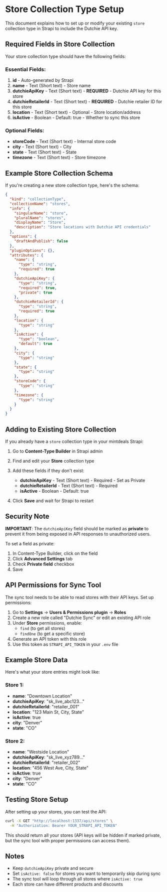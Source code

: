# Store Collection Type Setup

This document explains how to set up or modify your existing `store` collection type in Strapi to include the Dutchie API key.

## Required Fields in Store Collection

Your store collection type should have the following fields:

### Essential Fields:
1. **id** - Auto-generated by Strapi
2. **name** - Text (Short text) - Store name
3. **dutchieApiKey** - Text (Short text) - **REQUIRED** - Dutchie API key for this store
4. **dutchieRetailerId** - Text (Short text) - **REQUIRED** - Dutchie retailer ID for this store
5. **location** - Text (Short text) - Optional - Store location/address
6. **isActive** - Boolean - Default: true - Whether to sync this store

### Optional Fields:
- **storeCode** - Text (Short text) - Internal store code
- **city** - Text (Short text) - City
- **state** - Text (Short text) - State
- **timezone** - Text (Short text) - Store timezone

## Example Store Collection Schema

If you're creating a new store collection type, here's the schema:

```json
{
  "kind": "collectionType",
  "collectionName": "stores",
  "info": {
    "singularName": "store",
    "pluralName": "stores",
    "displayName": "Store",
    "description": "Store locations with Dutchie API credentials"
  },
  "options": {
    "draftAndPublish": false
  },
  "pluginOptions": {},
  "attributes": {
    "name": {
      "type": "string",
      "required": true
    },
    "dutchieApiKey": {
      "type": "string",
      "required": true,
      "private": true
    },
    "dutchieRetailerId": {
      "type": "string",
      "required": true
    },
    "location": {
      "type": "string"
    },
    "isActive": {
      "type": "boolean",
      "default": true
    },
    "city": {
      "type": "string"
    },
    "state": {
      "type": "string"
    },
    "storeCode": {
      "type": "string"
    },
    "timezone": {
      "type": "string"
    }
  }
}
```

## Adding to Existing Store Collection

If you already have a `store` collection type in your mintdeals Strapi:

1. Go to **Content-Type Builder** in Strapi admin
2. Find and edit your **Store** collection type
3. Add these fields if they don't exist:
   - **dutchieApiKey** - Text (Short text) - Required - Set as Private
   - **dutchieRetailerId** - Text (Short text) - Required
   - **isActive** - Boolean - Default: true

4. Click **Save** and wait for Strapi to restart

## Security Note

**IMPORTANT**: The `dutchieApiKey` field should be marked as **private** to prevent it from being exposed in API responses to unauthorized users.

To set a field as private:
1. In Content-Type Builder, click on the field
2. Click **Advanced Settings** tab
3. Check **Private field** checkbox
4. Save

## API Permissions for Sync Tool

The sync tool needs to be able to read stores with their API keys. Set up permissions:

1. Go to **Settings** → **Users & Permissions plugin** → **Roles**
2. Create a new role called "Dutchie Sync" or edit an existing API role
3. Under **Store** permissions, enable:
   - `find` (to get all stores)
   - `findOne` (to get a specific store)
4. Generate an API token with this role
5. Use this token as `STRAPI_API_TOKEN` in your `.env` file

## Example Store Data

Here's what your store entries might look like:

### Store 1:
- **name**: "Downtown Location"
- **dutchieApiKey**: "sk_live_abc123..."
- **dutchieRetailerId**: "retailer_001"
- **location**: "123 Main St, City, State"
- **isActive**: true
- **city**: "Denver"
- **state**: "CO"

### Store 2:
- **name**: "Westside Location"
- **dutchieApiKey**: "sk_live_xyz789..."
- **dutchieRetailerId**: "retailer_002"
- **location**: "456 West Ave, City, State"
- **isActive**: true
- **city**: "Denver"
- **state**: "CO"

## Testing Store Setup

After setting up your stores, you can test the API:

```bash
curl -X GET "http://localhost:1337/api/stores" \
  -H "Authorization: Bearer YOUR_STRAPI_API_TOKEN"
```

This should return all your stores (API keys will be hidden if marked private, but the sync tool with proper permissions can access them).

## Notes

- Keep `dutchieApiKey` private and secure
- Set `isActive: false` for stores you want to temporarily skip during sync
- The sync tool will loop through all stores where `isActive: true`
- Each store can have different products and discounts

